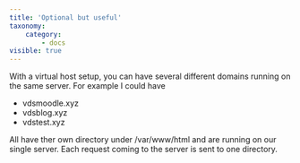 ```yaml
---
title: 'Optional but useful'
taxonomy:
    category:
        - docs
visible: true
---
```


With a virtual host setup, you can have several different domains running on the same server. For example I could have
* vdsmoodle.xyz
* vdsblog.xyz
* vdstest.xyz

All have ther own directory under /var/www/html and are running on our single server. Each request coming to the server is sent to one directory. 


